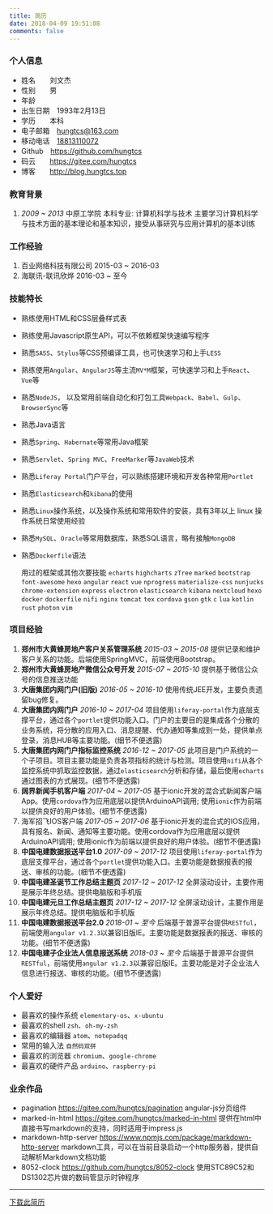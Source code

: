 ```yaml
---
title: 简历
date: 2018-04-09 19:51:08
comments: false
---
```


### 个人信息
- 姓名　　刘文杰
- 性别　　男<i class="fa fa-fw fa-mars"></i>
- 年龄　　<script>document.write(new Date().getFullYear() - 1993)</script>
- 出生日期　1993年2月13日
- 学历　　本科
- 电子邮箱　[hungtcs@163.com<i class="fa fa-fw fa-envelope-o"></i>](mailto:hungtcs@163.com)
- 移动电话　[18813110072<i class="fa fa-fw fa-phone"></i>](tel:18813110072)
- Github　[https://github.com/hungtcs<i class="fa fa-fw fa-link"></i>](https://github.com/hungtcs)
- 码云　　[https://gitee.com/hungtcs<i class="fa fa-fw fa-link"></i>](https://gitee.com/hungtcs)
- 博客　　[http://blog.hungtcs.top<i class="fa fa-fw fa-link"></i>](http://blog.hungtcs.top)

### 教育背景
1. *2009 ~ 2013* 中原工学院
  本科专业: 计算机科学与技术
  主要学习计算机科学与技术方面的基本理论和基本知识，接受从事研究与应用计算机的基本训练

### 工作经验
<!-- 刚毕业做的跟技术无关的工作，后来又培训了一段时间，所以就15年开始工作的 -->
1. 百业网络科技有限公司 2015-03 ~ 2016-03
2. 海联讯-联讯欣烨 2016-03 ~ 至今

### 技能特长
- 熟练使用HTML和CSS层叠样式表
- 熟练使用Javascript原生API，可以不依赖框架快速编写程序
- 熟悉`SASS`、`Stylus`等CSS预编译工具，也可快速学习和上手`LESS`
- 熟练使用`Angular`、`AngularJS`等主流`MV*M`框架，可快速学习和上手`React`、`Vue`等
- 熟悉`NodeJS`， 以及常用前端自动化和打包工具`Webpack`、`Babel`、`Gulp`、`BrowserSync`等
- 熟悉Java语言
- 熟悉`Spring`、`Habernate`等常用Java框架
- 熟悉`Servlet`、`Spring MVC`、`FreeMarker`等`JavaWeb`技术
- 熟悉`Liferay Portal`门户平台，可以熟练搭建环境和开发各种常用`Portlet`
- 熟悉`Elasticsearch`和`kibana`的使用
- 熟悉`Linux`操作系统，以及操作系统和常用软件的安装，具有3年以上 linux 操作系统日常使用经验
- 熟悉`MySQL`、`Oracle`等常用数据库，熟悉SQL语言，略有接触`MongoDB`
- 熟悉`Dockerfile`语法

  用过的框架或其他次要技能 `echarts` `highcharts` `zTree` `marked` `bootstrap` `font-awesome` `hexo` `angular` `react` `vue` `nprogress` `materialize-css` `nunjucks` `chrome-extension` `express` `electron` `elasticsearch` `kibana` `nextcloud` `hexo` `docker` `dockerfile` `nifi` `nginx` `tomcat` `tex` `cordova` `gson` `gtk` `c` `lua` `kotlin` `rust` `photon` `vim`

### 项目经验
1. **郑州市大黄蜂房地产客户关系管理系统** *2015-03 ~ 2015-08*
    提供记录和维护客户关系的功能。后端使用SpringMVC，前端使用Bootstrap。
2. **郑州市大黄蜂房地产微信公众号开发** *2015-07 ~ 2015-10*
    提供基于微信公众号的信息推送功能
3. **大唐集团内网门户(旧版)** *2016-05 ~ 2016-10*
    使用传统JEE开发，主要负责遗留bug修复。
4. **大唐集团内网门户**  *2016-10 ~ 2017-04*
    项目使用`liferay-portal`作为底层支撑平台，通过各个`portlet`提供功能入口。门户的主要目的是集成各个分散的业务系统，将分散的应用入口、消息提醒、代办通知等集成到一处，提供单点登录，消息HUB等主要功能。(细节不便透露)
5. **大唐集团内网门户指标监控系统**  *2016-12 ~ 2017-05*
    此项目是门户系统的一个子项目。项目主要功能是负责各项指标的统计与检测。项目使用`nifi`从各个监控系统中抓取监控数据，通过`elasticsearch`分析和存储，最后使用`echarts`通过图表的方式展现。(细节不便透露)
6. **阔界新闻手机客户端**  *2017-04 ~ 2017-05*
    基于ionic开发的混合式新闻客户端App。使用`cordova`作为应用底层以提供ArduinoAPI调用; 使用`ionic`作为前端以提供良好的用户体验。(细节不便透露)
7. 海军招飞IOS客户端  *2017-05 ~ 2017-06*
    基于ionic开发的混合式的IOS应用，具有报名、新闻、通知等主要功能。使用cordova作为应用底层以提供ArduinoAPI调用; 使用ionic作为前端以提供良好的用户体验。(细节不便透露)
8. **中国电建数据报送平台1.0**  *2017-09 ~ 2017-12*
    项目使用`liferay-portal`作为底层支撑平台，通过各个`portlet`提供功能入口。主要功能是数据报表的报送、审核的功能。(细节不便透露)
9. **中国电建圣诞节工作总结主题页** *2017-12 ~ 2017-12*
    全屏滚动设计，主要作用是展示年终总结。提供电脑版和手机版
10. **中国电建元旦工作总结主题页** *2017-12 ~ 2017-12*
    全屏滚动设计，主要作用是展示年终总结。提供电脑版和手机版
11. **中国电建数据报送平台2.0**  *2018-01 ~ 至今*
    后端基于普源平台提供`RESTful`，前端使用`angular v1.2.3`以兼容旧版IE。主要功能是数据报表的报送、审核的功能。(细节不便透露)
12. **中国电建子企业法人信息报送系统** *2018-03 ~ 至今*
    后端基于普源平台提供`RESTful`，前端使用`angular v1.2.3`以兼容旧版IE。主要功能是对子企业法人信息进行报送、审核的功能。(细节不便透露)

### 个人爱好
- 最喜欢的操作系统 `elementary-os`、`x-ubuntu`
- 最喜欢的shell `zsh`、`oh-my-zsh`
- 最喜欢的编辑器 `atom`、`notepadqq`
- 常用的输入法 `自然码双拼`
- 最喜欢的浏览器 `chromium`、`google-chrome`
- 最喜欢的硬件产品 `arduino`、`raspberry-pi`

### 业余作品
- pagination https://gitee.com/hungtcs/pagination
    angular-js分页组件
- marked-in-html https://gitee.com/hungtcs/marked-in-html
    提供在html中直接书写markdown的支持，同时适用于impress.js
- markdown-http-server https://www.npmjs.com/package/markdown-http-server
    markdown工具，可以在当前目录启动一个http服务器，提供自动解析Markdown文档功能
- 8052-clock https://github.com/hungtcs/8052-clock
    使用STC89C52和DS1302芯片做的数码管显示时钟程序

----
[下载此简历](./index/resume.pdf)
